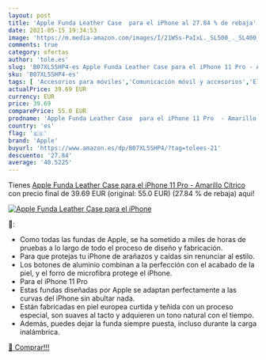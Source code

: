 ```yaml
---
layout: post
title: 'Apple Funda Leather Case  para el iPhone al 27.84 % de rebaja'
date: 2021-05-15 19:34:53
image: 'https://m.media-amazon.com/images/I/21WSs-PaIxL._SL500_._SL400_.jpg'
comments: true
category: ofertas
author: 'tole.es'
slug: 'B07XL5SHP4-es Apple Funda Leather Case para el iPhone 11 Pro - Amarillo...'
sku: 'B07XL5SHP4-es'
tags: [ 'Accesorios para móviles','Comunicación móvil y accesorios','Electrónica','Fundas cartucheras para móviles','Fundas y carcasas para teléfonos móviles','apple','iphone', ]
actualPrice: 39.69 EUR
currency: EUR
price: 39.69
comparePrice: 55.0 EUR
prodname: 'Apple Funda Leather Case  para el iPhone 11 Pro  - Amarillo Cítrico'
country: 'es'
flag: '🇪🇸'
brand: 'Apple'
buyurl: 'https://www.amazon.es/dp/B07XL5SHP4/?tag=tolees-21'
descuento: '27.84'
average: '40.5225'
---
```


Tienes [Apple Funda Leather Case  para el iPhone 11 Pro  - Amarillo Cítrico](https://www.amazon.es/dp/B07XL5SHP4/?tag=tolees-21) con precio final de  39.69 EUR (original: 55.0 EUR) (27.84 %  de rebaja) aqui!

[![Apple Funda Leather Case  para el iPhone](https://m.media-amazon.com/images/I/21WSs-PaIxL._SL500_._SL400_.jpg)](https://www.amazon.es/dp/B07XL5SHP4/?tag=tolees-21)

🔎:

- Como todas las fundas de Apple, se ha sometido a miles de horas de pruebas a lo largo de todo el proceso de diseño y fabricación.
- Para que protejas tu iPhone de arañazos y caídas sin renunciar al estilo.
- Los botones de aluminio combinan a la perfección con el acabado de la piel, y el forro de microfibra protege el iPhone.
- Para el iPhone 11 Pro
- Estas fundas diseñadas por Apple se adaptan perfectamente a las curvas del iPhone sin abultar nada.
- Están fabricadas en piel europea curtida y teñida con un proceso especial, son suaves al tacto y adquieren un tono natural con el tiempo.
- Además, puedes dejar la funda siempre puesta, incluso durante la carga inalámbrica.

[🛒 Comprar!!!](https://www.amazon.es/dp/B07XL5SHP4/?tag=tolees-21)

